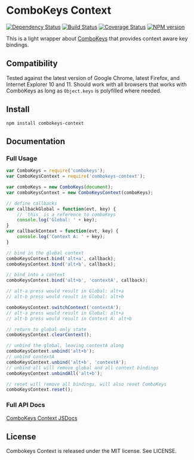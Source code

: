 # ComboKeys Context

[![Dependency Status](https://david-dm.org/MitMaro/combokeys-context.svg)](https://david-dm.org/MitMaro/combokeys-context)
[![Build Status](https://travis-ci.org/MitMaro/combokeys-context.svg?branch=v1.x)](https://travis-ci.org/MitMaro/combokeys-context)
[![Coverage Status](https://coveralls.io/repos/MitMaro/combokeys-context/badge.svg?branch=v1.x)](https://coveralls.io/r/MitMaro/combokeys-context?branch=v1.x)
[![NPM version](https://img.shields.io/npm/v/combokeys-context.svg)](https://www.npmjs.com/package/combokeys-context)

This is a light wrapper about [ComboKeys](https://github.com/PolicyStat/combokeys) that provides context aware key
bindings.

## Compatibility

Tested against the latest version of Google Chrome, latest Firefox, and Internet Explorer 10 and 11. Should work with all
browsers that works with ComboKeys as long as `Object.keys` is polyfilled where needed.

## Install

    npm install combokeys-context

## Documentation

### Full Usage

```javascript
var ComboKeys = require('combokeys');
var ComboKeysContext = require('combokeys-context');

var comboKeys = new ComboKeys(document);
var comboKeysContext = new ComboKeysContext(comboKeys);

// define callbacks
var callbackGlobal = function(evt, key) {
	// `this` is a reference to comboKeys
	console.log('Global: ' + key);
}
var callbackContext = function(evt, key) {
	console.log('Context A: ' + key);
}

// bind in the global context
comboKeysContext.bind('alt+a', callback);
comboKeysContext.bind('alt+b', callback);

// bind into a context
comboKeysContext.bind('alt+b', 'contextA', callback);

// alt-a press would result in Global: alt+a
// alt-b press would result in Global: alt+b

comboKeysContext.switchContext('contextA');
// alt-a press would result in Global: alt+a
// alt-b press would result in Context A: alt+b

// return to global only state
comboKeysContext.clearContext();

// unbind the global, leaving contextA along
comboKeysContext.unbind('alt+b');
// unbind contextA
comboKeysContext.unbind('alt+b', 'contextA');
// unbind all will remove global and all context bindings
comboKeysContext.unbindAll('alt+b');

// reset will remove all bindings, will also reset ComboKeys
comboKeysContext.reset();
```

### Full API Docs
[ComboKeys Context JSDocs](http://www.mitmaro.ca/combokeys-context/documentation/latest/)

## License

Combokeys Context is released under the MIT license. See LICENSE.

